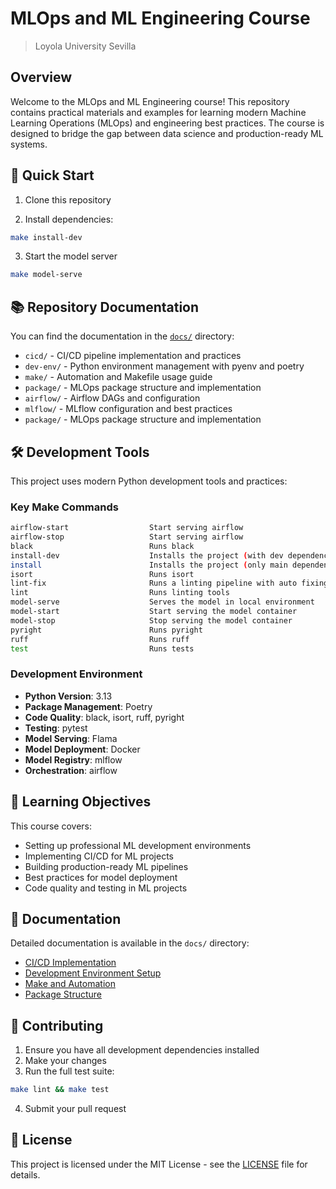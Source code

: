 # MLOps and ML Engineering Course

> Loyola University Sevilla

## Overview

Welcome to the MLOps and ML Engineering course! This repository contains practical materials and examples for learning modern Machine Learning Operations (MLOps) and engineering best practices. The course is designed to bridge the gap between data science and production-ready ML systems.

## 🚀 Quick Start

1. Clone this repository

2. Install dependencies:

```bash
make install-dev
```

3. Start the model server

```bash
make model-serve
```

## 📚 Repository Documentation

You can find the documentation in the [`docs/`](./docs/) directory:

- `cicd/` - CI/CD pipeline implementation and practices
- `dev-env/` - Python environment management with pyenv and poetry
- `make/` - Automation and Makefile usage guide
- `package/` - MLOps package structure and implementation
- `airflow/` - Airflow DAGs and configuration
- `mlflow/` - MLflow configuration and best practices
- `package/` - MLOps package structure and implementation

## 🛠 Development Tools

This project uses modern Python development tools and practices:

### Key Make Commands

```bash
airflow-start                  Start serving airflow
airflow-stop                   Start serving airflow
black                          Runs black
install-dev                    Installs the project (with dev dependencies)
install                        Installs the project (only main dependencies)
isort                          Runs isort
lint-fix                       Runs a linting pipeline with auto fixing: black, isort, ruff, and mypy
lint                           Runs linting tools
model-serve                    Serves the model in local environment
model-start                    Start serving the model container
model-stop                     Stop serving the model container
pyright                        Runs pyright
ruff                           Runs ruff
test                           Runs tests
```

### Development Environment

- **Python Version**: 3.13
- **Package Management**: Poetry
- **Code Quality**: black, isort, ruff, pyright
- **Testing**: pytest
- **Model Serving**: Flama
- **Model Deployment**: Docker
- **Model Registry**: mlflow
- **Orchestration**: airflow

## 🎯 Learning Objectives

This course covers:

- Setting up professional ML development environments
- Implementing CI/CD for ML projects
- Building production-ready ML pipelines
- Best practices for model deployment
- Code quality and testing in ML projects

## 📖 Documentation

Detailed documentation is available in the `docs/` directory:

- [CI/CD Implementation](docs/cicd/README.md)
- [Development Environment Setup](docs/dev-env/README.md)
- [Make and Automation](docs/make/README.md)
- [Package Structure](docs/package/README.md)

## 🤝 Contributing

1. Ensure you have all development dependencies installed
2. Make your changes
3. Run the full test suite:

```bash
make lint && make test
```

4. Submit your pull request

## 📝 License

This project is licensed under the MIT License - see the [LICENSE](LICENSE) file for details.

